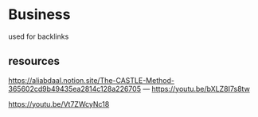 # Business

used for backlinks

## resources

<https://aliabdaal.notion.site/The-CASTLE-Method-365602cd9b49435ea2814c128a226705> &mdash; <https://youtu.be/bXLZ8I7s8tw>

<https://youtu.be/Vt7ZWcyNc18>
